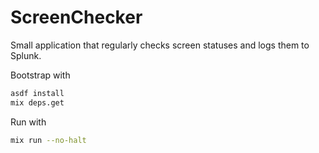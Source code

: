 # ScreenChecker

Small application that regularly checks screen statuses and logs them to Splunk.

Bootstrap with
```sh
asdf install
mix deps.get
```

Run with
```sh
mix run --no-halt
```